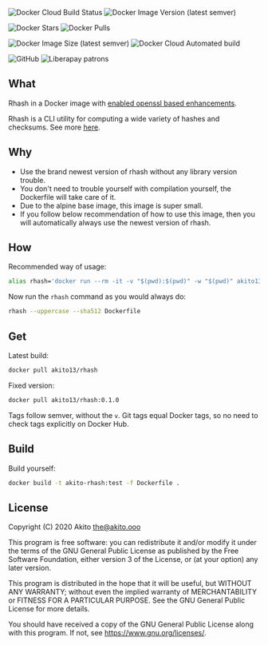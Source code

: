 ![Docker Cloud Build Status](https://img.shields.io/docker/cloud/build/akito13/rhash?style=plastic)
![Docker Image Version (latest semver)](https://img.shields.io/docker/v/akito13/rhash?style=plastic)

![Docker Stars](https://img.shields.io/docker/stars/akito13/rhash?style=plastic)
![Docker Pulls](https://img.shields.io/docker/pulls/akito13/rhash?style=plastic)

![Docker Image Size (latest semver)](https://img.shields.io/docker/image-size/akito13/rhash?style=plastic)
![Docker Cloud Automated build](https://img.shields.io/docker/cloud/automated/akito13/rhash?style=plastic)

![GitHub](https://img.shields.io/badge/license-GPL--3.0-informational?style=plastic)
![Liberapay patrons](https://img.shields.io/liberapay/patrons/Akito?style=plastic)

## What
Rhash in a Docker image with [enabled openssl based enhancements](https://github.com/rhash/RHash/blob/master/INSTALL.md#enabling-features).

Rhash is a CLI utility for computing a wide variety of hashes and checksums. See more [here](http://rhash.sourceforge.net/).

## Why
* Use the brand newest version of rhash without any library version trouble.
* You don't need to trouble yourself with compilation yourself, the Dockerfile will take care of it.
* Due to the alpine base image, this image is super small.
* If you follow below recommendation of how to use this image, then you will automatically always use the newest version of rhash.

## How
Recommended way of usage:
```bash
alias rhash='docker run --rm -it -v "$(pwd):$(pwd)" -w "$(pwd)" akito13/rhash rhash '
```
Now run the `rhash` command as you would always do:
```bash
rhash --uppercase --sha512 Dockerfile
```

## Get
Latest build:
```bash
docker pull akito13/rhash
```
Fixed version:
```bash
docker pull akito13/rhash:0.1.0
```
Tags follow semver, without the `v`.
Git tags equal Docker tags, so no need to check tags explicitly on Docker Hub.

## Build
Build yourself:
```bash
docker build -t akito-rhash:test -f Dockerfile .
```

## License
Copyright (C) 2020  Akito <the@akito.ooo>

This program is free software: you can redistribute it and/or modify
it under the terms of the GNU General Public License as published by
the Free Software Foundation, either version 3 of the License, or
(at your option) any later version.

This program is distributed in the hope that it will be useful,
but WITHOUT ANY WARRANTY; without even the implied warranty of
MERCHANTABILITY or FITNESS FOR A PARTICULAR PURPOSE.  See the
GNU General Public License for more details.

You should have received a copy of the GNU General Public License
along with this program.  If not, see <https://www.gnu.org/licenses/>.